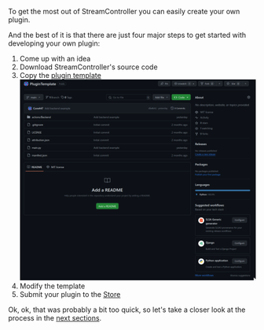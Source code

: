 To get the most out of StreamController you can easily create your own plugin.


And the best of it is that there are just four major steps to get started with developing your own plugin:


1. Come up with an idea
2. Download StreamController's source code
3. Copy the [plugin template](https://github.com/Core447/PluginTemplate)
![PluginTemplageGit](../assets/PluginTemplateGit.png)
4. Modify the template
5. Submit your plugin to the [Store](https://github.com/Core447/StreamController-Store)

Ok, ok, that was probably a bit too quick, so let's take a closer look at the process in the [next sections](./plugin_template/overview.md).